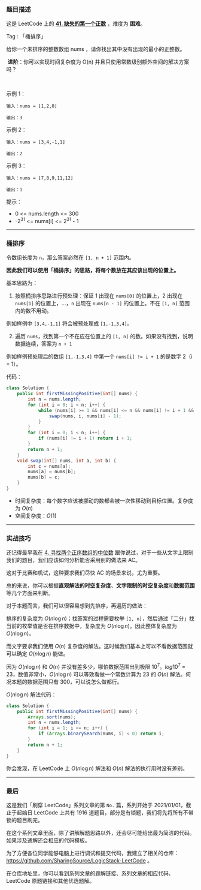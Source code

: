 ### 题目描述

这是 LeetCode 上的 **[41. 缺失的第一个正数](https://leetcode-cn.com/problems/first-missing-positive/solution/yan-ge-on-de-tong-pai-xu-si-lu-yi-ji-wei-wm8d/)** ，难度为 **困难**。

Tag : 「桶排序」



给你一个未排序的整数数组 nums ，请你找出其中没有出现的最小的正整数。

 **进阶**：你可以实现时间复杂度为 O(n) 并且只使用常数级别额外空间的解决方案吗？

 

示例 1：
```
输入：nums = [1,2,0]

输出：3
```
示例 2：
```
输入：nums = [3,4,-1,1]

输出：2
```
示例 3：
```
输入：nums = [7,8,9,11,12]

输出：1
```

提示：
* 0 <= nums.length <= 300
* -$2^{31}$ <= nums[i] <= $2^{31}$ - 1

---

### 桶排序

令数组长度为 `n`，那么答案必然在 `[1, n + 1]` 范围内。

**因此我们可以使用「桶排序」的思路，将每个数放在其应该出现的位置上。**

基本思路为：

1. 按照桶排序思路进行预处理：保证 1 出现在 `nums[0]` 的位置上，2 出现在 `nums[1]` 的位置上，…，`n` 出现在 `nums[n - 1]` 的位置上。不在 `[1, n]` 范围内的数不用动。

例如样例中 `[3,4,-1,1]` 将会被预处理成 `[1,-1,3,4]`。

2. 遍历 `nums`，找到第一个不在应在位置上的 `[1, n]` 的数。如果没有找到，说明数据连续，答案为 `n + 1`

例如样例预处理后的数组 `[1,-1,3,4]` 中第一个 `nums[i] != i + 1` 的是数字 2（i = 1）。

代码：
```Java []
class Solution {
    public int firstMissingPositive(int[] nums) {
        int n = nums.length;
        for (int i = 0; i < n; i++) {
            while (nums[i] >= 1 && nums[i] <= n && nums[i] != i + 1 && nums[i] != nums[nums[i] - 1]) {
                swap(nums, i, nums[i] - 1);
            }
        }   
        for (int i = 0; i < n; i++) {
            if (nums[i] != i + 1) return i + 1;
        }
        return n + 1;
    }
    void swap(int[] nums, int a, int b) {
        int c = nums[a];
        nums[a] = nums[b];
        nums[b] = c;
    }
}
```
* 时间复杂度：每个数字应该被挪动的数都会被一次性移动到目标位置。复杂度为 $O(n)$
* 空间复杂度：$O(1)$

---

### 实战技巧

还记得最早我在 [4. 寻找两个正序数组的中位数](https://mp.weixin.qq.com/s/BUjjFgsSEz5ZpT7_qe24Ww) 跟你说过，对于一些从文字上限制我们的题目，我们应该如何分析能否采用别的做法来 AC。

这对于比赛和机试，这种要求我们尽快 AC 的场景来说，尤为重要。

总的来说，你可以根据**直观解法的时空复杂度**、**文字限制的时空复杂度**和**数据范围**等几个方面来判断。

对于本题而言，我们可以很容易想到先排序，再遍历的做法：

排序的复杂度为 $O(n\log{n})$；找答案的过程需要枚举 `[1, n]`，然后通过「二分」找当前的枚举值是否在排序数据中，复杂度为 $O(n\log{n})$。因此整体复杂度为 $O(n\log{n})$。

而文字要求我们使用 $O(n)$ 复杂度的解法。这时候我们基本上可以不看数据范围就可以确定 $O(n\log{n})$ 能做。

因为 $O(n\log{n})$ 和 $O(n)$ 并没有差多少，哪怕数据范围出到极限 $10^7$。$log{10^7}$ = 23，数值非常小，$O(n\log{n})$ 可以等效看做一个常数计算为 23 的 $O(n)$ 解法。何况本题的数据范围只有 300，可以说怎么做都行。

$O(n\log{n})$ 解法代码：
```java
class Solution {
    public int firstMissingPositive(int[] nums) {
        Arrays.sort(nums);
        int n = nums.length;
        for (int i = 1; i <= n; i++) {
            if (Arrays.binarySearch(nums, i) < 0) return i;
        }
        return n + 1;
    }
}
```
你会发现，在 LeetCode 上 $O(n\log{n})$ 解法和 $O(n)$ 解法的执行用时没有差别。

---

### 最后

这是我们「刷穿 LeetCode」系列文章的第 `No.` 篇，系列开始于 2021/01/01，截止于起始日 LeetCode 上共有 1916 道题目，部分是有锁题，我们将先将所有不带锁的题目刷完。

在这个系列文章里面，除了讲解解题思路以外，还会尽可能给出最为简洁的代码。如果涉及通解还会相应的代码模板。

为了方便各位同学能够电脑上进行调试和提交代码，我建立了相关的仓库：https://github.com/SharingSource/LogicStack-LeetCode 。

在仓库地址里，你可以看到系列文章的题解链接、系列文章的相应代码、LeetCode 原题链接和其他优选题解。

